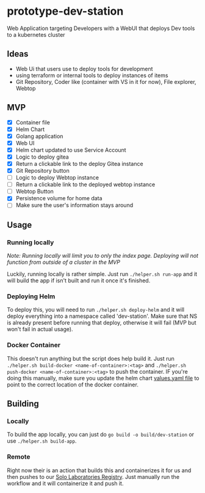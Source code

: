 # prototype-dev-station
Web Application targeting Developers with a WebUI that deploys Dev tools to a kubernetes cluster

## Ideas
- Web Ui that users use to deploy tools for development
- using terraform or internal tools to deploy instances of items
- Git Repository, Coder like (container with VS in it for now), File explorer, Webtop

## MVP
- [x] Container file
- [x] Helm Chart
- [x] Golang application
- [x] Web UI
- [x] Helm chart updated to use Service Account
- [x] Logic to deploy gitea
- [x] Return a clickable link to the deploy Gitea instance
- [x] Git Repository button
- [ ] Logic to deploy Webtop instance
- [ ] Return a clickable link to the deployed webtop instance
- [ ] Webtop Button
- [x] Persistence volume for home data
- [ ] Make sure the user's information stays around

## Usage
### Running locally
*Note: Running locally will limit you to only the index page. Deploying will not function from outside of a cluster in the MVP*

Luckily, running locally is rather simple. Just run `./helper.sh run-app` and it will build the app if isn't built and run it once it's finished.

### Deploying Helm
To deploy this, you will need to run `./helper.sh deploy-helm` and it will deploy everything into a namespace called 'dev-station'. Make sure that NS is already present before running that deploy, otherwise it will fail (MVP but won't fail in actual usage).

### Docker Container
This doesn't run anything but the script does help build it. Just run `./helper.sh build-docker <name-of-container>:<tag>` and `./helper.sh push-docker <name-of-container>:<tag>` to push the container. IF you're doing this manually, make sure you update the helm chart [values.yaml file](helm/values.yaml) to point to the correct location of the docker container.

## Building
### Locally
To build the app locally, you can just do `go build -o build/dev-station` or use `./helper.sh build-app`. 

### Remote
Right now their is an action that builds this and containerizes it for us and then pushes to our [Solo Laboratories Registry](https://hub.docker.com/u/sololaboratories). Just manually run the workflow and it will containerize it and push it. 